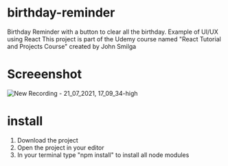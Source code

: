 # birthday-reminder
Birthday Reminder with a button to clear all the birthday. 
Example of UI/UX using React
This project is part of the Udemy course named "React Tutorial and Projects Course" created by John Smilga

# Screeenshot

![New Recording - 21_07_2021, 17_09_34-high](https://user-images.githubusercontent.com/82145186/126455697-727dbdd3-172c-462c-8738-ff783ff2b9f5.gif)


# install

1. Download the project
2. Open the project in your editor
3. In your terminal type "npm install" to install all node modules
